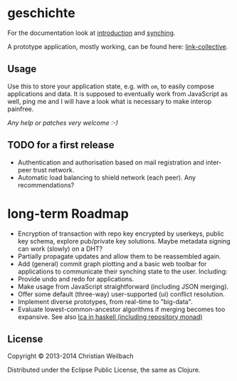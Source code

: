 # geschichte

For the documentation look at [introduction](http://ghubber.github.io/geschichte/)
and [synching](http://ghubber.github.io/geschichte/synching.html).

A prototype application, mostly working, can be found here: [link-collective](https://github.com/kordano/link-collective).

## Usage

Use this to store your application state, e.g. with `om`, to
easily compose applications and data. It is supposed to eventually work
from JavaScript as well, ping me and I will have a look what is
necessary to make interop painfree. 

*Any help or patches very welcome :-)*

## TODO for a first release

- Authentication and authorisation based on mail registration and inter-peer trust network.
- Automatic load balancing to shield network (each peer). Any recommendations?

# long-term Roadmap

- Encryption of transaction with repo key encrypted by userkeys, public key schema, explore pub/private key solutions. Maybe metadata signing can work (slowly) on a DHT?
- Partially propagate updates and allow them to be reassembled again.
- Add (general) commit graph plotting and a basic web toolbar for applications to communicate their synching state to the user. Including:
- Provide undo and redo for applications.
- Make usage from JavaScript straightforward (including JSON merging).
- Offer some default (three-way) user-supported (ui) conflict resolution.
- Implement diverse prototypes, from real-time to "big-data".
- Evaluate lowest-common-ancestor algorithms if merging becomes too expansive.
  See also [lca in haskell (including repository monad)](http://slideshare.net/ekmett/skewbinary-online-lowest-common-ancestor-search#btnNext)

## License

Copyright © 2013-2014 Christian Weilbach

Distributed under the Eclipse Public License, the same as Clojure.

